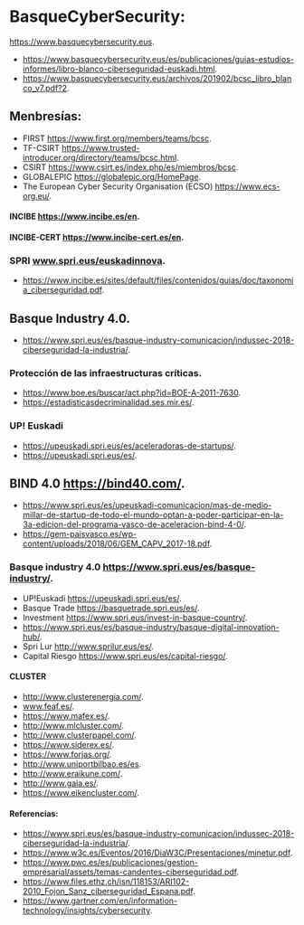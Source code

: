 # BasqueCyberSecurity:
https://www.basquecybersecurity.eus. 
* https://www.basquecybersecurity.eus/es/publicaciones/guias-estudios-informes/libro-blanco-ciberseguridad-euskadi.html. 
* https://www.basquecybersecurity.eus/archivos/201902/bcsc_libro_blanco_v7.pdf?2.

## Menbresías:
* FIRST https://www.first.org/members/teams/bcsc. 
* TF-CSIRT https://www.trusted-introducer.org/directory/teams/bcsc.html. 
* CSIRT https://www.csirt.es/index.php/es/miembros/bcsc. 
* GLOBALEPIC https://globalepic.org/HomePage. 
* The European Cyber Security Organisation (ECSO) https://www.ecs-org.eu/. 
#### INCIBE https://www.incibe.es/en. 
#### INCIBE-CERT https://www.incibe-cert.es/en. 

### SPRI www.spri.eus/euskadinnova. 
* https://www.incibe.es/sites/default/files/contenidos/guias/doc/taxonomia_ciberseguridad.pdf. 

## Basque Industry 4.0. 
* https://www.spri.eus/es/basque-industry-comunicacion/indussec-2018-ciberseguridad-la-industria/. 

### Protección de las infraestructuras críticas. 
* https://www.boe.es/buscar/act.php?id=BOE-A-2011-7630. 
* https://estadisticasdecriminalidad.ses.mir.es/. 

### UP! Euskadi 
* https://upeuskadi.spri.eus/es/aceleradoras-de-startups/. 
* https://upeuskadi.spri.eus/es/. 

## BIND 4.0 https://bind40.com/. 
* https://www.spri.eus/es/upeuskadi-comunicacion/mas-de-medio-millar-de-startup-de-todo-el-mundo-optan-a-poder-participar-en-la-3a-edicion-del-programa-vasco-de-aceleracion-bind-4-0/. 
* https://gem-paisvasco.es/wp-content/uploads/2018/06/GEM_CAPV_2017-18.pdf. 



### Basque industry 4.0 https://www.spri.eus/es/basque-industry/. 
* UP!Euskadi https://upeuskadi.spri.eus/es/. 
* Basque Trade https://basquetrade.spri.eus/es/. 
* Investment https://www.spri.eus/invest-in-basque-country/. 
* https://www.spri.eus/es/basque-industry/basque-digital-innovation-hub/. 
* Spri Lur http://www.sprilur.eus/es/. 
* Capital Riesgo https://www.spri.eus/es/capital-riesgo/. 

#### CLUSTER
* http://www.clusterenergia.com/. 
* www.feaf.es/. 
* https://www.mafex.es/. 
* http://www.mlcluster.com/. 
* http://www.clusterpapel.com/. 
* https://www.siderex.es/. 
* https://www.forjas.org/. 
* http://www.uniportbilbao.es/es. 
* http://www.eraikune.com/. 
* http://www.gaia.es/. 
* https://www.eikencluster.com/.

#### Referencias:
* https://www.spri.eus/es/basque-industry-comunicacion/indussec-2018-ciberseguridad-la-industria/. 
* https://www.w3c.es/Eventos/2016/DiaW3C/Presentaciones/minetur.pdf. 
* https://www.pwc.es/es/publicaciones/gestion-empresarial/assets/temas-candentes-ciberseguridad.pdf. 
* https://www.files.ethz.ch/isn/118153/ARI102-2010_Fojon_Sanz_ciberseguridad_Espana.pdf. 
* https://www.gartner.com/en/information-technology/insights/cybersecurity. 
